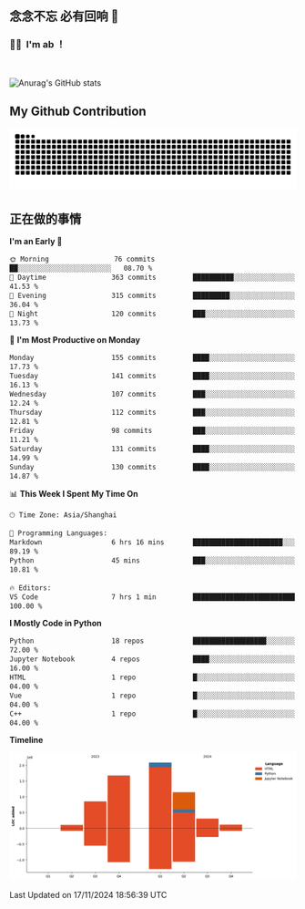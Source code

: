## 念念不忘 必有回响  👋
### 👨‍🔧&nbsp;&nbsp;I'm ab ！

<br>

![Anurag's GitHub stats](https://github-readme-stats.vercel.app/api?username=abinzzz&count_private=true&show_icons=true&theme=tokyonight)


## My Github Contribution
![](https://github.com/abinzzz/abinzzz/blob/output/github-contribution-grid-snake.svg)

## 正在做的事情

<!--START_SECTION:waka-->
**I'm an Early 🐤** 

```text
🌞 Morning                76 commits          ██░░░░░░░░░░░░░░░░░░░░░░░   08.70 % 
🌆 Daytime                363 commits         ██████████░░░░░░░░░░░░░░░   41.53 % 
🌃 Evening                315 commits         █████████░░░░░░░░░░░░░░░░   36.04 % 
🌙 Night                  120 commits         ███░░░░░░░░░░░░░░░░░░░░░░   13.73 % 
```
📅 **I'm Most Productive on Monday** 

```text
Monday                   155 commits         ████░░░░░░░░░░░░░░░░░░░░░   17.73 % 
Tuesday                  141 commits         ████░░░░░░░░░░░░░░░░░░░░░   16.13 % 
Wednesday                107 commits         ███░░░░░░░░░░░░░░░░░░░░░░   12.24 % 
Thursday                 112 commits         ███░░░░░░░░░░░░░░░░░░░░░░   12.81 % 
Friday                   98 commits          ███░░░░░░░░░░░░░░░░░░░░░░   11.21 % 
Saturday                 131 commits         ████░░░░░░░░░░░░░░░░░░░░░   14.99 % 
Sunday                   130 commits         ████░░░░░░░░░░░░░░░░░░░░░   14.87 % 
```


📊 **This Week I Spent My Time On** 

```text
🕑︎ Time Zone: Asia/Shanghai

💬 Programming Languages: 
Markdown                 6 hrs 16 mins       ██████████████████████░░░   89.19 % 
Python                   45 mins             ███░░░░░░░░░░░░░░░░░░░░░░   10.81 % 

🔥 Editors: 
VS Code                  7 hrs 1 min         █████████████████████████   100.00 % 
```

**I Mostly Code in Python** 

```text
Python                   18 repos            ██████████████████░░░░░░░   72.00 % 
Jupyter Notebook         4 repos             ████░░░░░░░░░░░░░░░░░░░░░   16.00 % 
HTML                     1 repo              █░░░░░░░░░░░░░░░░░░░░░░░░   04.00 % 
Vue                      1 repo              █░░░░░░░░░░░░░░░░░░░░░░░░   04.00 % 
C++                      1 repo              █░░░░░░░░░░░░░░░░░░░░░░░░   04.00 % 
```



**Timeline**

![Lines of Code chart](https://raw.githubusercontent.com/abinzzz/abinzzz/main/assets/bar_graph.png)


 Last Updated on 17/11/2024 18:56:39 UTC
<!--END_SECTION:waka-->


